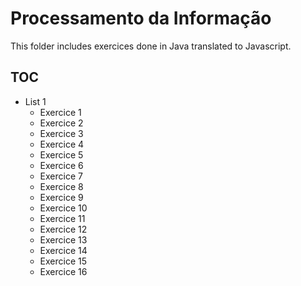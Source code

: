 # Processamento da Informação

This folder includes exercices done in Java translated to Javascript.

## TOC

*   List 1
    *   Exercice 1
    *   Exercice 2
    *   Exercice 3
    *   Exercice 4
    *   Exercice 5
    *   Exercice 6
    *   Exercice 7
    *   Exercice 8
    *   Exercice 9
    *   Exercice 10
    *   Exercice 11
    *   Exercice 12
    *   Exercice 13
    *   Exercice 14
    *   Exercice 15
    *   Exercice 16
